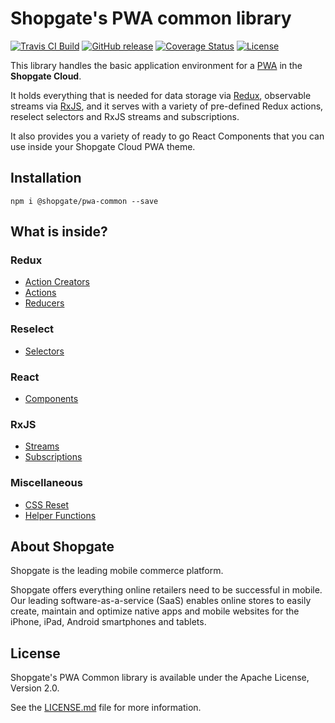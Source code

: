# Shopgate's PWA common library

[![Travis CI Build](https://travis-ci.org/shopgate/pwa-common.svg?branch=master)](https://travis-ci.org/shopgate/pwa-common)
[![GitHub release](https://img.shields.io/github/release/shopgate/pwa-common.svg)]()
[![Coverage Status](https://coveralls.io/repos/github/shopgate/pwa-common/badge.svg?branch=master)](https://coveralls.io/github/shopgate/pwa-common?branch=master)
[![License](https://img.shields.io/badge/License-Apache%202.0-blue.svg)](https://opensource.org/licenses/Apache-2.0)

This library handles the basic application environment for a
[PWA](https://developers.google.com/web/progressive-web-apps/) in the **Shopgate Cloud**.

It holds everything that is needed for data storage via [Redux](http://redux.js.org),
observable streams via [RxJS](https://github.com/ReactiveX/rxjs), and it serves with a variety of
pre-defined Redux actions, reselect selectors and RxJS streams and subscriptions.

It also provides you a variety of ready to go React Components that you can use inside your
Shopgate Cloud PWA theme.

## Installation

```
npm i @shopgate/pwa-common --save
```

## What is inside?

### Redux

  * [Action Creators](./action-creators)
  * [Actions](./actions)
  * [Reducers](./reducers)

### Reselect

  * [Selectors](./selectors)

### React

  * [Components](./components)

### RxJS

  * [Streams](./streams)
  * [Subscriptions](./subscriptions)

### Miscellaneous

  * [CSS Reset](./styles)
  * [Helper Functions](./helpers)

## About Shopgate

Shopgate is the leading mobile commerce platform.

Shopgate offers everything online retailers need to be successful in mobile. Our leading
software-as-a-service (SaaS) enables online stores to easily create, maintain and optimize native
apps and mobile websites for the iPhone, iPad, Android smartphones and tablets.

## License

Shopgate's PWA Common library is available under the Apache License, Version 2.0.

See the [LICENSE.md](./LICENSE.md) file for more information.
